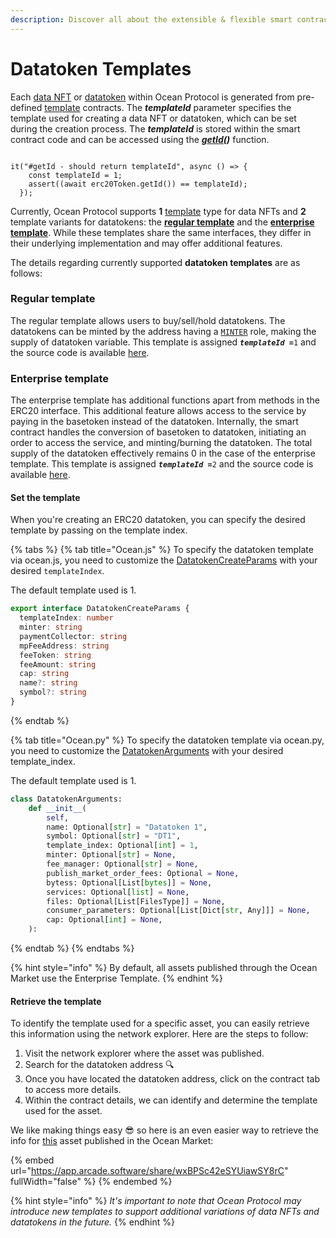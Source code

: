 ```yaml
---
description: Discover all about the extensible & flexible smart contract templates.
---
```


# Datatoken Templates

Each [data NFT](data-nfts.md) or [datatoken](datatokens.md) within Ocean Protocol is generated from pre-defined [template](https://github.com/oceanprotocol/contracts/tree/main/contracts/templates) contracts. The _**templateId**_ parameter specifies the template used for creating a data NFT or datatoken, which can be set during the creation process. The _**templateId**_ is stored within the smart contract code and can be accessed using the [_**getId**_](https://github.com/oceanprotocol/contracts/blob/9e29194d910f28a4f0ef17ce6dc8a70741f63309/contracts/interfaces/IERC20Template.sol#L134)_**()**_ function.

```solidity

it("#getId - should return templateId", async () => {
    const templateId = 1;
    assert((await erc20Token.getId()) == templateId);
  });

```

Currently, Ocean Protocol supports **1** [template](https://github.com/oceanprotocol/contracts/blob/main/contracts/templates/ERC721Template.sol) type for data NFTs and **2** template variants for datatokens: the [**regular template**](https://github.com/oceanprotocol/contracts/blob/main/contracts/templates/ERC20Template.sol) and the [**enterprise template**](https://github.com/oceanprotocol/contracts/blob/main/contracts/templates/ERC20TemplateEnterprise.sol). While these templates share the same interfaces, they differ in their underlying implementation and may offer additional features.

The details regarding currently supported **datatoken templates** are as follows:

### **Regular template**

The regular template allows users to buy/sell/hold datatokens. The datatokens can be minted by the address having a [`MINTER`](roles.md#minter) role, making the supply of datatoken variable. This template is assigned _**`templateId =`**_`1` and the source code is available [here](https://github.com/oceanprotocol/contracts/blob/main/contracts/templates/ERC20Template.sol).

### **Enterprise template**

The enterprise template has additional functions apart from methods in the ERC20 interface. This additional feature allows access to the service by paying in the basetoken instead of the datatoken. Internally, the smart contract handles the conversion of basetoken to datatoken, initiating an order to access the service, and minting/burning the datatoken. The total supply of the datatoken effectively remains 0 in the case of the enterprise template. This template is assigned _**`templateId =`**_`2` and the source code is available [here](https://github.com/oceanprotocol/contracts/blob/main/contracts/templates/ERC20TemplateEnterprise.sol).

#### Set the template

When you're creating an ERC20 datatoken, you can specify the desired template by passing on the template index.

{% tabs %}
{% tab title="Ocean.js" %}
To specify the datatoken template via ocean.js, you need to customize the [DatatokenCreateParams](https://github.com/oceanprotocol/ocean.js/blob/ae2ff1ccde53ace9841844c316a855de271f9a3f/src/%40types/Datatoken.ts#L3) with your desired `templateIndex`.

The default template used is 1.

```typescript
export interface DatatokenCreateParams {
  templateIndex: number
  minter: string
  paymentCollector: string
  mpFeeAddress: string
  feeToken: string
  feeAmount: string
  cap: string
  name?: string
  symbol?: string
}
```
{% endtab %}

{% tab title="Ocean.py" %}
To specify the datatoken template via ocean.py, you need to customize the [DatatokenArguments](https://github.com/oceanprotocol/ocean.py/blob/bad11fb3a4cb00be8bab8febf3173682e1c091fd/ocean_lib/models/datatoken_base.py#L64) with your desired template\_index.

The default template used is 1.

```python
class DatatokenArguments:
    def __init__(
        self,
        name: Optional[str] = "Datatoken 1",
        symbol: Optional[str] = "DT1",
        template_index: Optional[int] = 1,
        minter: Optional[str] = None,
        fee_manager: Optional[str] = None,
        publish_market_order_fees: Optional = None,
        bytess: Optional[List[bytes]] = None,
        services: Optional[list] = None,
        files: Optional[List[FilesType]] = None,
        consumer_parameters: Optional[List[Dict[str, Any]]] = None,
        cap: Optional[int] = None,
    ):
```
{% endtab %}
{% endtabs %}

{% hint style="info" %}
By default, all assets published through the Ocean Market use the Enterprise Template.
{% endhint %}

#### Retrieve the template

To identify the template used for a specific asset, you can easily retrieve this information using the network explorer. Here are the steps to follow:

1. Visit the network explorer where the asset was published.
2. Search for the datatoken address :mag:
3. Once you have located the datatoken address, click on the contract tab to access more details.
4.  Within the contract details, we can identify and determine the template used for the asset.

    

We like making things easy :sunglasses: so here is an even easier way to retrieve the info for [this](https://market.oceanprotocol.com/asset/did:op:cd086344c275bc7c560e91d472be069a24921e73a2c3798fb2b8caadf8d245d6) asset published in the Ocean Market:

{% embed url="https://app.arcade.software/share/wxBPSc42eSYUiawSY8rC" fullWidth="false" %}
{% endembed %}

{% hint style="info" %}
_It's important to note that Ocean Protocol may introduce new templates to support additional variations of data NFTs and datatokens in the future._
{% endhint %}
